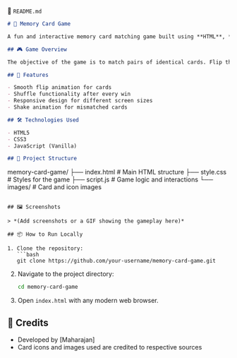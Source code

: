 📄 `README.md`

```markdown
# 🧠 Memory Card Game

A fun and interactive memory card matching game built using **HTML**, **CSS**, and **JavaScript**.

## 🎮 Game Overview

The objective of the game is to match pairs of identical cards. Flip the cards and test your memory. Once all pairs are matched, the game reshuffles and starts again.

## 🚀 Features

- Smooth flip animation for cards  
- Shuffle functionality after every win  
- Responsive design for different screen sizes  
- Shake animation for mismatched cards  

## 🛠️ Technologies Used

- HTML5  
- CSS3  
- JavaScript (Vanilla)

## 📁 Project Structure

```
memory-card-game/
├── index.html         # Main HTML structure
├── style.css          # Styles for the game
├── script.js          # Game logic and interactions
└── images/            # Card and icon images
```

## 🖼️ Screenshots

> *(Add screenshots or a GIF showing the gameplay here)*

## 📦 How to Run Locally

1. Clone the repository:
   ```bash
   git clone https://github.com/your-username/memory-card-game.git
   ```
2. Navigate to the project directory:
   ```bash
   cd memory-card-game
   ```
3. Open `index.html` with any modern web browser.

## 🙌 Credits

- Developed by [Maharajan]  
- Card icons and images used are credited to respective sources
